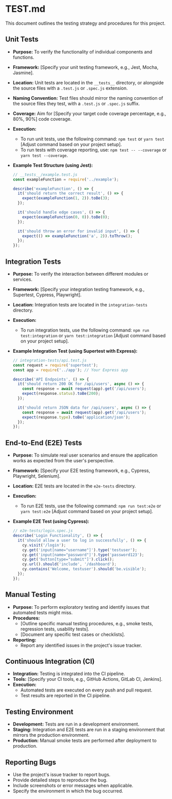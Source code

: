 # TEST.md

This document outlines the testing strategy and procedures for this project.

## Unit Tests

* **Purpose:** To verify the functionality of individual components and functions.
* **Framework:** [Specify your unit testing framework, e.g., Jest, Mocha, Jasmine].
* **Location:** Unit tests are located in the `__tests__` directory, or alongside the source files with a `.test.js` or `.spec.js` extension.
* **Naming Convention:** Test files should mirror the naming convention of the source files they test, with a `.test.js` or `.spec.js` suffix.
* **Coverage:** Aim for [Specify your target code coverage percentage, e.g., 80%, 90%] code coverage.
* **Execution:**
    * To run unit tests, use the following command: `npm test` or `yarn test` [Adjust command based on your project setup].
    * To run tests with coverage reporting, use: `npm test -- --coverage` or `yarn test --coverage`.
* **Example Test Structure (using Jest):**

    ```javascript
    // __tests__/example.test.js
    const exampleFunction = require('../example');

    describe('exampleFunction', () => {
      it('should return the correct result', () => {
        expect(exampleFunction(1, 2)).toBe(3);
      });

      it('should handle edge cases', () => {
        expect(exampleFunction(0, 0)).toBe(0);
      });

      it('should throw an error for invalid input', () => {
        expect(() => exampleFunction('a', 2)).toThrow();
      });
    });
    ```

## Integration Tests

* **Purpose:** To verify the interaction between different modules or services.
* **Framework:** [Specify your integration testing framework, e.g., Supertest, Cypress, Playwright].
* **Location:** Integration tests are located in the `integration-tests` directory.
* **Execution:**
    * To run integration tests, use the following command: `npm run test:integration` or `yarn test:integration` [Adjust command based on your project setup].
* **Example Integration Test (using Supertest with Express):**

    ```javascript
    // integration-tests/api.test.js
    const request = require('supertest');
    const app = require('../app'); // Your Express app

    describe('API Endpoints', () => {
      it('should return 200 OK for /api/users', async () => {
        const response = await request(app).get('/api/users');
        expect(response.status).toBe(200);
      });

      it('should return JSON data for /api/users', async () => {
        const response = await request(app).get('/api/users');
        expect(response.type).toBe('application/json');
      });
    });
    ```

## End-to-End (E2E) Tests

* **Purpose:** To simulate real user scenarios and ensure the application works as expected from the user's perspective.
* **Framework:** [Specify your E2E testing framework, e.g., Cypress, Playwright, Selenium].
* **Location:** E2E tests are located in the `e2e-tests` directory.
* **Execution:**
    * To run E2E tests, use the following command: `npm run test:e2e` or `yarn test:e2e` [Adjust command based on your project setup].
* **Example E2E Test (using Cypress):**

    ```javascript
    // e2e-tests/login.spec.js
    describe('Login Functionality', () => {
      it('should allow a user to log in successfully', () => {
        cy.visit('/login');
        cy.get('input[name="username"]').type('testuser');
        cy.get('input[name="password"]').type('password123');
        cy.get('button[type="submit"]').click();
        cy.url().should('include', '/dashboard');
        cy.contains('Welcome, testuser').should('be.visible');
      });
    });
    ```

## Manual Testing

* **Purpose:** To perform exploratory testing and identify issues that automated tests might miss.
* **Procedures:**
    * [Outline specific manual testing procedures, e.g., smoke tests, regression tests, usability tests].
    * [Document any specific test cases or checklists].
* **Reporting:**
    * Report any identified issues in the project's issue tracker.

## Continuous Integration (CI)

* **Integration:** Testing is integrated into the CI pipeline.
* **Tools:** [Specify your CI tools, e.g., GitHub Actions, GitLab CI, Jenkins].
* **Execution:**
    * Automated tests are executed on every push and pull request.
    * Test results are reported in the CI pipeline.

## Testing Environment

* **Development:** Tests are run in a development environment.
* **Staging:** Integration and E2E tests are run in a staging environment that mirrors the production environment.
* **Production:** Manual smoke tests are performed after deployment to production.

## Reporting Bugs

* Use the project's issue tracker to report bugs.
* Provide detailed steps to reproduce the bug.
* Include screenshots or error messages when applicable.
* Specify the environment in which the bug occurred.

